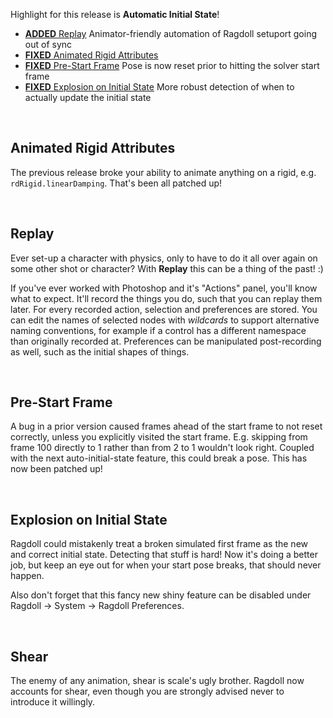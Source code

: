Highlight for this release is **Automatic Initial State**!

- [**ADDED** Replay](#replay) Animator-friendly automation of Ragdoll setuport going out of sync
- [**FIXED** Animated Rigid Attributes](#animated-rigid-attributes)
- [**FIXED** Pre-Start Frame](#pre-start-frame) Pose is now reset prior to hitting the solver start frame
- [**FIXED** Explosion on Initial State](#explosion-on-initial-state) More robust detection of when to actually update the initial state

<br>

## Animated Rigid Attributes

The previous release broke your ability to animate anything on a rigid, e.g. `rdRigid.linearDamping`. That's been all patched up!

<br>

## Replay

Ever set-up a character with physics, only to have to do it all over again on some other shot or character? With **Replay** this can be a thing of the past! :)

If you've ever worked with Photoshop and it's "Actions" panel, you'll know what to expect. It'll record the things you do, such that you can replay them later. For every recorded action, selection and preferences are stored. You can edit the names of selected nodes with *wildcards* to support alternative naming conventions, for example if a control has a different namespace than originally recorded at. Preferences can be manipulated post-recording as well, such as the initial shapes of things.

<br>

## Pre-Start Frame

A bug in a prior version caused frames ahead of the start frame to not reset correctly, unless you explicitly visited the start frame. E.g. skipping from frame 100 directly to 1 rather than from 2 to 1 wouldn't look right. Coupled with the next auto-initial-state feature, this could break a pose. This has now been patched up!

<br>

## Explosion on Initial State

Ragdoll could mistakenly treat a broken simulated first frame as the new and correct initial state. Detecting that stuff is hard! Now it's doing a better job, but keep an eye out for when your start pose breaks, that should never happen.

Also don't forget that this fancy new shiny feature can be disabled under Ragdoll -> System -> Ragdoll Preferences.

<br>

## Shear

The enemy of any animation, shear is scale's ugly brother. Ragdoll now accounts for shear, even though you are strongly advised never to introduce it willingly.